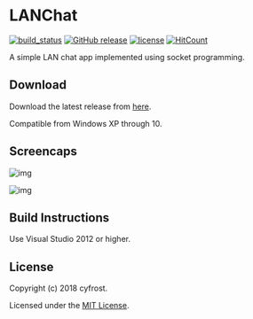 # LANChat

[![build_status](https://img.shields.io/badge/build-passing-brightgreen.svg)](https://github.com/cyfrost/LANChat/releases/latest)
[![GitHub release](https://img.shields.io/badge/current%20release-v0.1-blue.svg)](https://github.com/cyfrost/LANChat/releases/latest)
[![license](https://img.shields.io/badge/license-MIT-orange.svg)](https://github.com/cyfrost/LANChat/blob/master/LICENSE)
[![HitCount](http://hits.dwyl.com/cyfrost/LANChat.svg)](http://hits.dwyl.com/cyfrost/LANChat)

A simple LAN chat app implemented using socket programming.


## Download

Download the latest release from [here](https://github.com/cyfrost/LANChat/releases/latest).

Compatible from Windows XP through 10.


## Screencaps

![img](https://i.imgur.com/UIbbGfy.png)

![img](https://i.imgur.com/bJ18VgP.png)


## Build Instructions

Use Visual Studio 2012 or higher.


## License

Copyright (c) 2018 cyfrost.

Licensed under the [MIT License](https://github.com/cyfrost/LANChat/blob/master/LICENSE).
